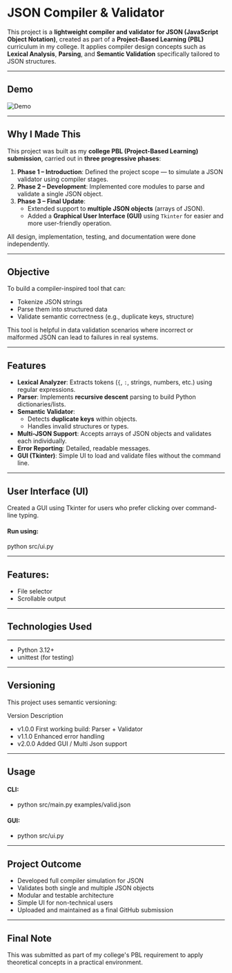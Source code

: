 # JSON Compiler & Validator

This project is a **lightweight compiler and validator for JSON (JavaScript Object Notation)**, created as part of a **Project-Based Learning (PBL)** curriculum in my college. It applies compiler design concepts such as **Lexical Analysis**, **Parsing**, and **Semantic Validation** specifically tailored to JSON structures.

---

## Demo

![Demo](./demo.gif)

---

## Why I Made This

This project was built as my **college PBL (Project-Based Learning) submission**, carried out in **three progressive phases**:

1. **Phase 1 – Introduction**: Defined the project scope — to simulate a JSON validator using compiler stages.
2. **Phase 2 – Development**: Implemented core modules to parse and validate a single JSON object.
3. **Phase 3 – Final Update**: 
   - Extended support to **multiple JSON objects** (arrays of JSON).
   - Added a **Graphical User Interface (GUI)** using `Tkinter` for easier and more user-friendly operation.

All design, implementation, testing, and documentation were done independently.

---

## Objective

To build a compiler-inspired tool that can:
- Tokenize JSON strings
- Parse them into structured data
- Validate semantic correctness (e.g., duplicate keys, structure)

This tool is helpful in data validation scenarios where incorrect or malformed JSON can lead to failures in real systems.

---

## Features

- **Lexical Analyzer**: Extracts tokens (`{`, `:`, strings, numbers, etc.) using regular expressions.
- **Parser**: Implements **recursive descent** parsing to build Python dictionaries/lists.
- **Semantic Validator**:
  - Detects **duplicate keys** within objects.
  - Handles invalid structures or types.
- **Multi-JSON Support**: Accepts arrays of JSON objects and validates each individually.
- **Error Reporting**: Detailed, readable messages.
- **GUI (Tkinter)**: Simple UI to load and validate files without the command line.
    
---

## User Interface (UI)

Created a GUI using Tkinter for users who prefer clicking over command-line typing.

#### Run using:

 python src/ui.py 

---

## Features:

- File selector
- Scrollable output

---

## Technologies Used

---
- Python 3.12+
- unittest (for testing)

---

## Versioning

This project uses semantic versioning:

Version	Description
- v1.0.0	First working build: Parser + Validator
- v1.1.0	Enhanced error handling
- v2.0.0	Added GUI / Multi Json support

---

## Usage

#### CLI:
- python src/main.py examples/valid.json
  
#### GUI:
- python src/ui.py

---

## Project Outcome

- Developed full compiler simulation for JSON
- Validates both single and multiple JSON objects
- Modular and testable architecture
- Simple UI for non-technical users
- Uploaded and maintained as a final GitHub submission

---

## Final Note

This was submitted as part of my college's PBL requirement to apply theoretical concepts in a practical environment.
